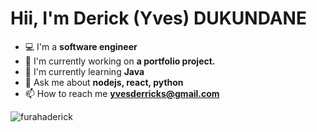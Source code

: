 <h1 align="left">Hii, I'm Derick (Yves) DUKUNDANE</h1>

- 💻 I'm a **software engineer**
- 🔭 I'm currently working on **a portfolio project.**
- 🌱 I'm currently learning **Java**
- 💬 Ask me about **nodejs, react, python**
- 📫 How to reach me **yvesderricks@gmail.com**

<p align="left"> <img src="https://komarev.com/ghpvc/?username=furahaderick&label=Profile%20views&color=0e75b6&style=flat" alt="furahaderick" /> </p>
<!-- <h3 align="left">Connect with me:</h3>
<p align="left">
</p> -->

<!-- <h3 align="left">Support:</h3>
<p><a href="https://www.buymeacoffee.com/furahaderick"> <img align="left" src="https://cdn.buymeacoffee.com/buttons/v2/default-yellow.png" height="50" width="210" alt="furahaderick" /></a></p><br><br> -->
